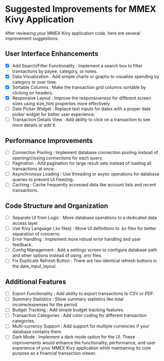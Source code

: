 # Suggested Improvements for MMEX Kivy Application

After reviewing your MMEX Kivy application code, here are several improvement suggestions:

## User Interface Enhancements

- [x] Add Search/Filter Functionality : Implement a search box to filter 
   transactions by payee, category, or notes.
- [x] Data Visualization : Add simple charts or graphs to visualize spending by 
   category or over time.
- [x] Sortable Columns : Make the transaction grid columns sortable by clicking on headers.
- [x] Responsive Layout : Improve the responsiveness for different screen sizes 
   using size_hint properties more effectively.
- [ ] Date Picker Widget : Replace text inputs for dates with a proper date picker 
   widget for better user experience.
- [ ] Transaction Details View : Add ability to click on a transaction to see more 
   details or edit it.

## Performance Improvements

- [ ] Connection Pooling : Implement database connection pooling instead of opening/closing connections for each query.
- [ ] Pagination : Add pagination for large result sets instead of loading all transactions at once.
- [ ] Asynchronous Loading : Use threading or async operations for database queries to prevent UI freezing.
- [ ] Caching : Cache frequently accessed data like account lists and recent transactions.

## Code Structure and Organization

- [ ] Separate UI from Logic : Move database operations to a dedicated data access layer.
- [ ] Use Kivy Language (.kv files) : Move UI definitions to .kv files for better separation of concerns.
- [ ] Error Handling : Implement more robust error handling and user feedback.
- [ ] Config Management : Add a settings screen to configure database path and other options instead of using .env files.
- [ ] Fix Duplicate Refresh Button : There are two identical refresh buttons in the date_input_layout.
## Additional Features
- [ ] Export Functionality : Add ability to export transactions to CSV or PDF.
- [ ] Summary Statistics : Show summary statistics like total income/expenses for the period.
- [ ] Budget Tracking : Add simple budget tracking features.
- [ ] Transaction Categories : Add color coding for different transaction categories.
- [ ] Multi-currency Support : Add support for multiple currencies if your database contains them.
- [ ] Dark Mode : Implement a dark mode option for the UI.
These improvements would enhance the functionality, performance, and user experience of your MMEX Kivy application while maintaining its core purpose as a financial transaction viewer.